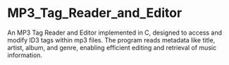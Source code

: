 # MP3_Tag_Reader_and_Editor
An MP3 Tag Reader and Editor implemented in C, designed to access and modify ID3 tags within mp3 files. The program reads metadata like title, artist, album, and genre, enabling efficient editing and retrieval of music information.
